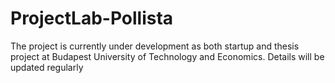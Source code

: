 # ProjectLab-Pollista
The project is currently under development as both startup and thesis project at Budapest University of Technology and Economics. Details will be updated regularly
